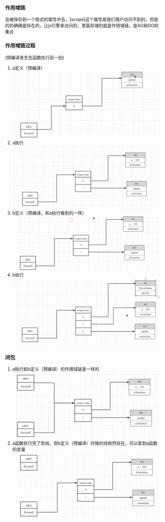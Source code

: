 ### 作用域链
会被保存到一个隐式的属性中去，[scope]这个属性是我们用户访问不到的，但是的的确确是存在的，让js引擎来访问的，里面存储的就是作用域链，是AO和GO的集合

### 作用域链过程
(预编译发生在函数执行前一刻)
1. a定义（预编译）
![img_1.png](img_1.png)
2. a执行
![img_2.png](img_2.png)
3. b定义（预编译，和a执行看到的一样）
![img_3.png](img_3.png)
4. b执行
![img_4.png](img_4.png)

### 闭包
1. a执行和b定义（预编译）的作用域链是一样的
![img_5.png](img_5.png)
2. a函数执行完了剪线，但b定义（预编译）时候的线依然存在，可以拿到a函数的变量
![img_6.png](img_6.png)